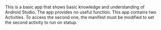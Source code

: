 This is a basic app that shows basic knowledge and understanding of Android Studio. The app provides no useful function.
This app contains two Activities. To access the second one, the manifest must be modified to set the second activity to run on statup.
